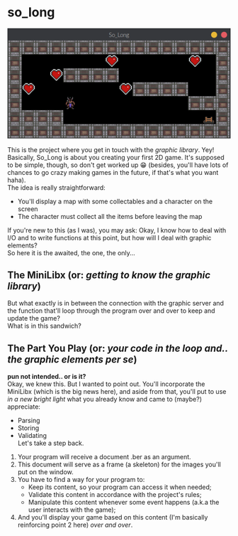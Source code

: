 # so_long  
![so-long-gif](https://github.com/Leticia-Franca/so_long/blob/main/img_files/so_long3.gif)

This is the project where you get in touch with the *graphic library*. Yey!  
Basically, So_Long is about you creating your first 2D game. It's supposed to be simple, though, so don't get worked up 😁 (besides, you'll have lots of chances to go crazy making games in the future, if that's what you want haha).  
The idea is really straightforward:  
- You'll display a map with some collectables and a character on the screen  
- The character must collect all the items before leaving the map  
  
If you're new to this (as I was), you may ask: Okay, I know how to deal with I/O and to write functions at this point, but how will I deal with graphic elements?  
So here it is the awaited, the one, the only...    

## The MiniLibx (or: *getting to know the graphic library*)  

But what exactly is in between the connection with the graphic server and the function that'll loop through the program over and over to keep and update the game?  
What is in this sandwich?  
## The Part You Play (or: *your code in the loop and.. the graphic elements per se*)  
**pun not intended.. or is it?**  
Okay, we knew this. But I wanted to point out. You'll incorporate the MiniLibx (which is the big news here), and aside from that, you'll put to use *in a new bright light* what you already know and came to (maybe?) appreciate:  
 - Parsing  
 - Storing
 - Validating  
Let's take a step back.  
1. Your program will receive a document .ber as an argument.  
2. This document will serve as a frame (a skeleton) for the images you'll put on the window.  
3. You have to find a way for your program to:
    - Keep its content, so your program can access it when needed;  
    - Validate this content in accordance with the project's rules;  
    - Manipulate this content whenever some event happens (a.k.a the user interacts with the game);  
4. And you'll display your game based on this content (I'm basically reinforcing point 2 here) *over and over*.  
